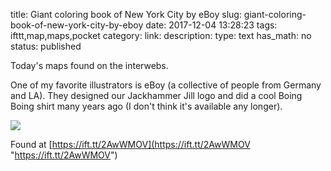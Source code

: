 title: Giant coloring book of New York City by eBoy
slug: giant-coloring-book-of-new-york-city-by-eboy
date: 2017-12-04 13:28:23
tags: ifttt,map,maps,pocket
category: 
link: 
description: 
type: text
has_math: no
status: published

Today's maps found on the interwebs. 

One of my favorite illustrators is eBoy (a collective of people from Germany and LA). They designed our Jackhammer Jill logo and did a cool Boing Boing shirt many years ago (I don't think it's available any longer).  

![](https://i0.wp.com/boingboing.net/wp-content/uploads/2017/12/R0018061-2_1024x1024-1.jpg?fit=1&resize=620%2C4000&ssl=1)    

Found at [https://ift.tt/2AwWMOV](https://ift.tt/2AwWMOV "https://ift.tt/2AwWMOV")



